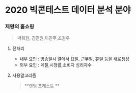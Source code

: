 # 2020 빅콘테스트 데이터 분석 분야

### 제왕의 홈쇼핑

> 박희원, 김진원,이찬주,조원우

1. 전처리

   - 내부 요인 : 방송일시 열에서 요일, 근무일, 휴일 등을 새로생성
   - 외부 요인 :  계절,시청률,소비자 심리지수

2. 사용알고리즘

   > **랜덤 포레스트 **

